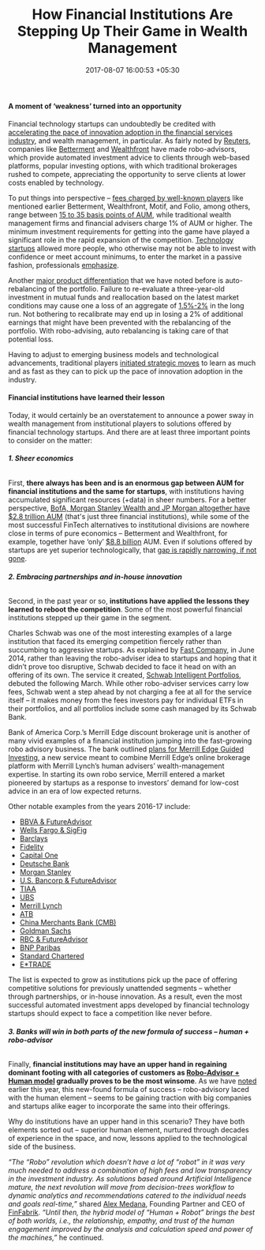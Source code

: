 ﻿---
title: How Financial Institutions Are Stepping Up Their Game in Wealth Management
date: 2017-08-07 16:00:53 +05:30
categories:
- Fintech
- Insights
- Wealth Management
- WealthTech
- InvestTech
tags:
- Asia
- Betterment
- Europe
- Finance
- insights
- US
- Wealth Management
- WealthTech
- InvestTech
- Wealthfront
layout: post
type: post
status: publish
category:
- InvestTech
- WealthTech
- Fintech
- Insights
- Wealth Management
Markets:
- Asia
- Betterment
- Europe
- Finance
- insights
- US
- Wealth Management
- WealthTech
- InvestTech
- Wealthfront
Person: Elena Mesropyan
---

<h4><strong>A moment of ‘weakness’ turned into an opportunity</strong> </h4>
<p>Financial technology startups can undoubtedly be credited with <a href="https://letstalkpayments.com/what-makes-fintech-a-vital-element-of-the-international-ecosystem-infographic/">accelerating the pace of innovation adoption in the financial services industry</a>, and wealth management, in particular. As fairly noted by <a href="http://www.reuters.com/article/us-wealth-wells-fargo-idUSKBN1671CS">Reuters</a>, companies like <a href="https://medici.letstalkpayments.com/companies/betterment">Betterment</a> and <a href="https://medici.letstalkpayments.com/companies/wealthfront">Wealthfront</a> have made robo-advisors, which provide automated investment advice to clients through web-based platforms, popular investing options, with which traditional brokerages rushed to compete, appreciating the opportunity to serve clients at lower costs enabled by technology. </p>
<p>To put things into perspective – <a href="http://www.businessinsider.com/best-robo-advisors-2017-1?IR=T">fees charged by well-known players</a> like mentioned earlier Betterment, Wealthfront, Motif, and Folio, among others, range between <a href="https://www.forbes.com/sites/falgunidesai/2016/07/31/the-great-fintech-robo-adviser-race/#168038ba4a6f">15 to 35 basis points of AUM</a>, while traditional wealth management firms and financial advisers charge 1% of AUM or higher. The minimum investment requirements for getting into the game have played a significant role in the rapid expansion of the competition. <a href="https://medici.letstalkpayments.com/">Technology startups</a> allowed more people, who otherwise may not be able to invest with confidence or meet account minimums, to enter the market in a passive fashion, professionals <a href="https://www.forbes.com/sites/falgunidesai/2016/07/31/the-great-fintech-robo-adviser-race/#168038ba4a6f">emphasize</a>.</p>
<p>Another <a href="https://letstalkpayments.com/uncertain-future-of-wealthtech/">major product differentiation</a> that we have noted before is auto-rebalancing of the portfolio. Failure to re-evaluate a three-year-old investment in mutual funds and reallocation based on the latest market conditions may cause one a loss of an aggregate of <a href="http://blog.goalwise.com/how-is-goalwise-better-than-fundsindia-or-icici-direct-part-1/">1.5%-2%</a> in the long run. Not bothering to recalibrate may end up in losing a 2% of additional earnings that might have been prevented with the rebalancing of the portfolio. With robo-advising, auto rebalancing is taking care of that potential loss. </p>
<p>Having to adjust to emerging business models and technological advancements, traditional players <a href="https://www.forbes.com/sites/falgunidesai/2016/07/31/the-great-fintech-robo-adviser-race/2/#727d0b705213">initiated strategic moves</a> to learn as much and as fast as they can to pick up the pace of innovation adoption in the industry. </p>
<h4><strong>Financial institutions have learned their lesson</strong></h4>
<p>Today, it would certainly be an overstatement to announce a power sway in wealth management from institutional players to solutions offered by financial technology startups. And there are at least three important points to consider on the matter:</p>
<h6><strong>1. Sheer economics</strong></h6>
<p>First, <b>there always has been and is an enormous gap between AUM for financial institutions and the same for startups</b>, with institutions having accumulated significant resources (+data) in sheer numbers. For a better perspective, <a href="https://techcrunch.com/2016/06/05/fintech-outlook-for-2016/">BofA, Morgan Stanley Wealth and JP Morgan altogether have $2.8 trillion AUM</a> (that's just three financial institutions), while some of the most successful FinTech alternatives to institutional divisions are nowhere close in terms of pure economics – Betterment and Wealthfront, for example, together have ‘only’ <a href="http://www.thesimpledollar.com/betterment-vs-wealthfront/">$8.8 billion</a> AUM. Even if solutions offered by startups are yet superior technologically, that <a href="https://letstalkpayments.com/whats-the-endgame-for-fintech/">gap is rapidly narrowing, if not gone</a>. </p>
<h6><strong>2. Embracing partnerships and in-house innovation</strong> </h6>
<p>Second, in the past year or so, <b>institutions have applied the lessons they learned to reboot the competition</b>. Some of the most powerful financial institutions stepped up their game in the segment. </p>
<p>Charles Schwab was one of the most interesting examples of a large institution that faced its emerging competition fiercely rather than succumbing to aggressive startups. As explained by <a href="https://www.fastcompany.com/3059565/how-charles-schwab-fought-back-against-the-robo-adviser-startups">Fast Company</a>, in June 2014, rather than leaving the robo-adviser idea to startups and hoping that it didn’t prove too disruptive, Schwab decided to face it head on with an offering of its own. The service it created, <a href="https://intelligent.schwab.com/">Schwab Intelligent Portfolios</a>, debuted the following March. While other robo-adviser services carry low fees, Schwab went a step ahead by not charging a fee at all for the service itself – it makes money from the fees investors pay for individual ETFs in their portfolios, and all portfolios include some cash managed by its Schwab Bank.</p>
<p>Bank of America Corp.’s Merrill Edge discount brokerage unit is another of many vivid examples of a financial institution jumping into the fast-growing robo advisory business. The bank outlined <a href="http://www.wsj.com/articles/merrill-lynch-unveils-plans-to-launch-robo-adviser-1475610410">plans for Merrill Edge Guided Investing</a>, a new service meant to combine Merrill Edge’s online brokerage platform with Merrill Lynch’s human advisers’ wealth-management expertise. In starting its own robo service, Merrill entered a market pioneered by startups as a response to investors’ demand for low-cost advice in an era of low expected returns.</p>
<p>Other notable examples from the years 2016-17 include: </p>
<ul>
<li><a href="http://newsroom.bbvacompass.com/2016-01-12-BBVA-Compass-teams-with-FutureAdvisor-to-offer-clients-access-to-comprehensive-affordable-investment-advice-anytime-anywhere">BBVA &amp; FutureAdvisor</a></li>
<li><a href="http://www.businesswire.com/news/home/20161115006304/en/Wells-Fargo-Advisors-SigFig-Collaborate-Digital-Advisory">Wells Fargo &amp; SigFig</a></li>
<li><a href="https://www.ftadviser.com/your-industry/2017/06/14/barclays-claims-new-service-beats-robo-advice/">Barclays</a></li>
<li><a href="https://www.wsj.com/articles/fidelity-launches-automated-investment-advice-service-1469592060">Fidelity</a></li>
<li><a href="http://time.com/money/4371434/capital-one-launches-digital-advice/">Capital One</a></li>
<li><a href="http://www.reuters.com/article/us-deutschebank-funds-idUSKBN0TQ1Z220151207">Deutsche Bank</a></li>
<li><a href="https://www.cnbc.com/2017/06/13/reuters-america-morgan-stanley-is-developing-robo-adviser-like-automated-investing-platform-for-wealth-clients-hassan.html">Morgan Stanley</a></li>
<li><a href="https://www.wsj.com/articles/u-s-bancorp-futureadvisor-team-up-in-another-advance-for-bank-robo-advisers-1472168318">U.S. Bancorp &amp; FutureAdvisor</a></li>
<li><a href="http://www.thinkadvisor.com/2017/06/06/tiaa-launches-robo-advisor-with-socially-responsib?slreturn=1501816285">TIAA</a></li>
<li><a href="http://www.businessinsider.com/ubs-rolls-out-robo-advisor-product-2017-3">UBS</a></li>
<li><a href="http://www.thinkadvisor.com/2017/02/08/merrill-edge-launches-robo-advisor-with-a-twist">Merrill Lynch</a></li>
<li><a href="http://www.investmentexecutive.com/-/atb-launches-new-robo-advisor">ATB</a></li>
<li><a href="https://www.cnbc.com/2017/04/26/reuters-america-chinese-banks-brokers-eye-robo-advice-for-edge-on-competition.html">China Merchants Bank (CMB)</a></li>
<li><a href="https://www.cnbc.com/2017/03/21/goldman-building-robo-adviser-to-give-investment-advice-to-the-masses.html">Goldman Sachs</a></li>
<li><a href="https://www.rbcwealthmanagement.com/us/en/news/2016-02-02/rbc-wealth-management-collaborates-with-futureadvisor-to-launch-digital-advice-pilot-in-the-us/detail/">RBC &amp; FutureAdvisor</a></li>
<li><a href="http://www.tearsheet.co/modern-banking-experience/bnp-paribas-is-putting-human-advice-before-robots">BNP Paribas</a></li>
<li><a href="https://www.sc.com/en/news-and-media/news/global/2017-04-05-SCB-Private-Bank-launches-first-digital-wealth-advisory-tool.html">Standard Chartered</a></li>
<li><a href="https://about.etrade.com/releasedetail.cfm?ReleaseID=974739">E*TRADE</a></li>
</ul>
<p>The list is expected to grow as institutions pick up the pace of offering competitive solutions for previously unattended segments – whether through partnerships, or in-house innovation. As a result, even the most successful automated investment apps developed by financial technology startups should expect to face a competition like never before. </p>
<h6><strong>3. Banks will win in both parts of the new formula of success – human + robo-advisor</strong></h6>
<p>Finally, <b>financial institutions may have an upper hand in regaining dominant footing with all categories of customers as </b><a href="https://letstalkpayments.com/debate-finally-ends-robo-advisors-vs-humans/"><b>Robo-Advisor + Human model</b></a><b> gradually proves to be the most winsome</b>. As we have <a href="https://letstalkpayments.com/debate-finally-ends-robo-advisors-vs-humans/">noted</a> earlier this year, this new-found formula of success – robo-advisory laced with the human element – seems to be gaining traction with big companies and startups alike eager to incorporate the same into their offerings. </p>
<p>Why do institutions have an upper hand in this scenario? They have both elements sorted out – superior human element, nurtured through decades of experience in the space, and now, lessons applied to the technological side of the business.</p>
<p><i>“The “Robo” revolution which doesn’t have a lot of “robot” in it was very much needed to address a combination of high fees and low transparency in the investment industry. As solutions based around Artificial Intelligence mature, the next revolution will move from decision-trees workflow to dynamic analytics and recommendations catered to the individual needs and goals real-time,”</i> shared <a href="https://www.linkedin.com/in/alexmedana/">Alex Medana</a>, Founding Partner and CEO of <a href="http://www.finfabrik.com/">FinFabrik</a>. <i>“Until then, the hybrid model of “Human + Robot” brings the best of both worlds, i.e., the relationship, empathy, and trust of the human engagement improved by the analysis and calculation speed and power of the machines,”</i> he continued.</p>
